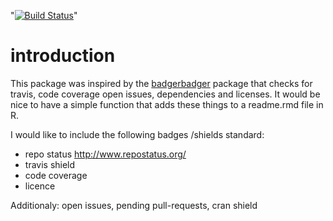 <!-- README.md is generated from README.Rmd. Please edit that file -->
"[![Build Status](https://travis-ci.org/RMHogervorst/badgecreatr.svg?branch=master)](https://travis-ci.org/RMHogervorst/badgecreatr)"

introduction
============

This package was inspired by the [badgerbadger](https://github.com/badges/badgerbadgerbadger) package that checks for travis, code coverage open issues, dependencies and licenses. It would be nice to have a simple function that adds these things to a readme.rmd file in R.

I would like to include the following badges /shields standard:

-   repo status <http://www.repostatus.org/>
-   travis shield
-   code coverage
-   licence

Additionaly: open issues, pending pull-requests, cran shield
